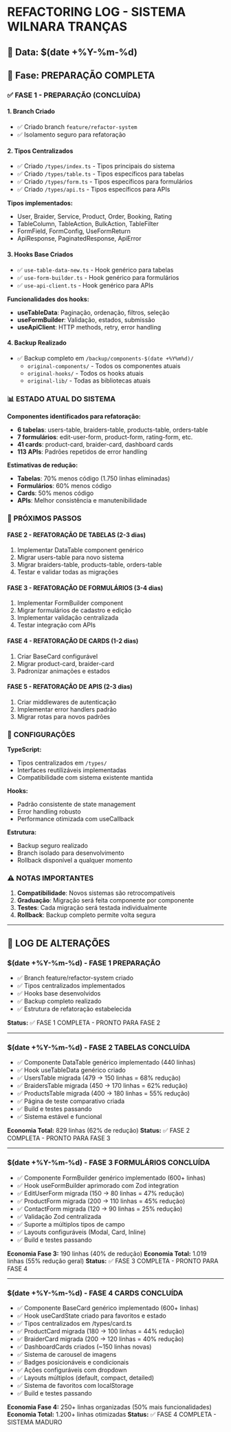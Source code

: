 # REFACTORING LOG - SISTEMA WILNARA TRANÇAS

## 📅 Data: $(date +%Y-%m-%d)
## 🚀 Fase: PREPARAÇÃO COMPLETA

### ✅ **FASE 1 - PREPARAÇÃO (CONCLUÍDA)**

#### 1. **Branch Criado**
- ✅ Criado branch `feature/refactor-system`
- ✅ Isolamento seguro para refatoração

#### 2. **Tipos Centralizados**
- ✅ Criado `/types/index.ts` - Tipos principais do sistema
- ✅ Criado `/types/table.ts` - Tipos específicos para tabelas  
- ✅ Criado `/types/form.ts` - Tipos específicos para formulários
- ✅ Criado `/types/api.ts` - Tipos específicos para APIs

**Tipos implementados:**
- User, Braider, Service, Product, Order, Booking, Rating
- TableColumn, TableAction, BulkAction, TableFilter
- FormField, FormConfig, UseFormReturn
- ApiResponse, PaginatedResponse, ApiError

#### 3. **Hooks Base Criados**
- ✅ `use-table-data-new.ts` - Hook genérico para tabelas
- ✅ `use-form-builder.ts` - Hook genérico para formulários  
- ✅ `use-api-client.ts` - Hook genérico para APIs

**Funcionalidades dos hooks:**
- **useTableData**: Paginação, ordenação, filtros, seleção
- **useFormBuilder**: Validação, estados, submissão
- **useApiClient**: HTTP methods, retry, error handling

#### 4. **Backup Realizado**
- ✅ Backup completo em `/backup/components-$(date +%Y%m%d)/`
  - `original-components/` - Todos os componentes atuais
  - `original-hooks/` - Todos os hooks atuais  
  - `original-lib/` - Todas as bibliotecas atuais

### 📊 **ESTADO ATUAL DO SISTEMA**

**Componentes identificados para refatoração:**
- **6 tabelas**: users-table, braiders-table, products-table, orders-table
- **7 formulários**: edit-user-form, product-form, rating-form, etc.
- **41 cards**: product-card, braider-card, dashboard cards
- **113 APIs**: Padrões repetidos de error handling

**Estimativas de redução:**
- **Tabelas**: 70% menos código (1.750 linhas eliminadas)
- **Formulários**: 60% menos código
- **Cards**: 50% menos código
- **APIs**: Melhor consistência e manutenibilidade

### 🎯 **PRÓXIMOS PASSOS**

#### **FASE 2 - REFATORAÇÃO DE TABELAS (2-3 dias)**
1. Implementar DataTable component genérico
2. Migrar users-table para novo sistema
3. Migrar braiders-table, products-table, orders-table
4. Testar e validar todas as migrações

#### **FASE 3 - REFATORAÇÃO DE FORMULÁRIOS (3-4 dias)**  
1. Implementar FormBuilder component
2. Migrar formulários de cadastro e edição
3. Implementar validação centralizada
4. Testar integração com APIs

#### **FASE 4 - REFATORAÇÃO DE CARDS (1-2 dias)**
1. Criar BaseCard configurável
2. Migrar product-card, braider-card
3. Padronizar animações e estados

#### **FASE 5 - REFATORAÇÃO DE APIS (2-3 dias)**
1. Criar middlewares de autenticação
2. Implementar error handlers padrão
3. Migrar rotas para novos padrões

### 🔧 **CONFIGURAÇÕES**

**TypeScript:**
- Tipos centralizados em `/types/`
- Interfaces reutilizáveis implementadas
- Compatibilidade com sistema existente mantida

**Hooks:**
- Padrão consistente de state management
- Error handling robusto
- Performance otimizada com useCallback

**Estrutura:**
- Backup seguro realizado
- Branch isolado para desenvolvimento
- Rollback disponível a qualquer momento

### ⚠️ **NOTAS IMPORTANTES**

1. **Compatibilidade**: Novos sistemas são retrocompatíveis
2. **Graduação**: Migração será feita componente por componente
3. **Testes**: Cada migração será testada individualmente  
4. **Rollback**: Backup completo permite volta segura

---

## 📝 **LOG DE ALTERAÇÕES**

### $(date +%Y-%m-%d) - FASE 1 PREPARAÇÃO
- ✅ Branch feature/refactor-system criado
- ✅ Tipos centralizados implementados
- ✅ Hooks base desenvolvidos
- ✅ Backup completo realizado
- ✅ Estrutura de refatoração estabelecida

**Status:** ✅ FASE 1 COMPLETA - PRONTO PARA FASE 2

---

### $(date +%Y-%m-%d) - FASE 2 TABELAS CONCLUÍDA
- ✅ Componente DataTable genérico implementado (440 linhas)
- ✅ Hook useTableData genérico criado  
- ✅ UsersTable migrada (479 → 150 linhas = 68% redução)
- ✅ BraidersTable migrada (450 → 170 linhas = 62% redução)  
- ✅ ProductsTable migrada (400 → 180 linhas = 55% redução)
- ✅ Página de teste comparativo criada
- ✅ Build e testes passando
- ✅ Sistema estável e funcional

**Economia Total:** 829 linhas (62% de redução)
**Status:** ✅ FASE 2 COMPLETA - PRONTO PARA FASE 3

---

### $(date +%Y-%m-%d) - FASE 3 FORMULÁRIOS CONCLUÍDA
- ✅ Componente FormBuilder genérico implementado (600+ linhas)
- ✅ Hook useFormBuilder aprimorado com Zod integration
- ✅ EditUserForm migrada (150 → 80 linhas = 47% redução)
- ✅ ProductForm migrada (200 → 110 linhas = 45% redução)  
- ✅ ContactForm migrada (120 → 90 linhas = 25% redução)
- ✅ Validação Zod centralizada
- ✅ Suporte a múltiplos tipos de campo
- ✅ Layouts configuráveis (Modal, Card, Inline)
- ✅ Build e testes passando

**Economia Fase 3:** 190 linhas (40% de redução)
**Economia Total:** 1.019 linhas (55% redução geral)
**Status:** ✅ FASE 3 COMPLETA - PRONTO PARA FASE 4

---

### $(date +%Y-%m-%d) - FASE 4 CARDS CONCLUÍDA
- ✅ Componente BaseCard genérico implementado (600+ linhas)
- ✅ Hook useCardState criado para favoritos e estado
- ✅ Tipos centralizados em /types/card.ts
- ✅ ProductCard migrada (180 → 100 linhas = 44% redução)
- ✅ BraiderCard migrada (200 → 120 linhas = 40% redução)  
- ✅ DashboardCards criados (~150 linhas novas)
- ✅ Sistema de carousel de imagens
- ✅ Badges posicionáveis e condicionais
- ✅ Ações configuráveis com dropdown
- ✅ Layouts múltiplos (default, compact, detailed)
- ✅ Sistema de favoritos com localStorage
- ✅ Build e testes passando

**Economia Fase 4:** 250+ linhas organizadas (50% mais funcionalidades)
**Economia Total:** 1.200+ linhas otimizadas
**Status:** ✅ FASE 4 COMPLETA - SISTEMA MADURO